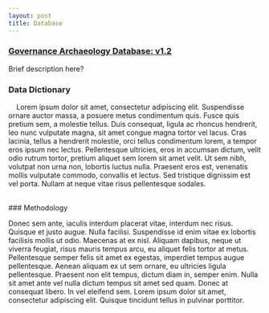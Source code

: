 ```yaml
---
layout: post
title: Database
---
```


### [Governance Archaeology Database: v1.2](https://airtable.com/appvYlkHheYBuvDdR/shrPD4OrKdIMAfgwP)

Brief description here?
<br>

### Data Dictionary

&nbsp;&nbsp;&nbsp;&nbsp;Lorem ipsum dolor sit amet, consectetur adipiscing elit. Suspendisse ornare auctor massa, a posuere metus condimentum quis. Fusce quis pretium sem, a molestie tellus. Duis consequat, ligula ac rhoncus hendrerit, leo nunc vulputate magna, sit amet congue magna tortor vel lacus. Cras lacinia, tellus a hendrerit molestie, orci tellus condimentum lorem, a tempor eros ipsum nec lectus. Pellentesque ultricies, eros in accumsan dictum, velit odio rutrum tortor, pretium aliquet sem lorem sit amet velit. Ut sem nibh, volutpat non urna non, lobortis luctus nulla. Praesent eros est, venenatis mollis vulputate commodo, convallis et lectus. Sed tristique dignissim est vel porta. Nullam at neque vitae risus pellentesque sodales.

<br>
### Methodology

Donec sem ante, iaculis interdum placerat vitae, interdum nec risus. Quisque et justo augue. Nulla facilisi. Suspendisse id enim vitae ex lobortis facilisis mollis ut odio. Maecenas at ex nisl. Aliquam dapibus, neque ut viverra feugiat, risus mauris tempus arcu, eu aliquet felis tortor at metus. Pellentesque semper felis sit amet ex egestas, imperdiet tempus augue pellentesque. Aenean aliquam ex ut sem ornare, eu ultricies ligula pellentesque. Praesent non elit tempus, dictum diam in, semper enim. Nulla sit amet ante vel nulla dictum tempus sit amet sed quam. Donec at consequat libero. In vel eleifend sem. Lorem ipsum dolor sit amet, consectetur adipiscing elit. Quisque tincidunt tellus in pulvinar porttitor.
